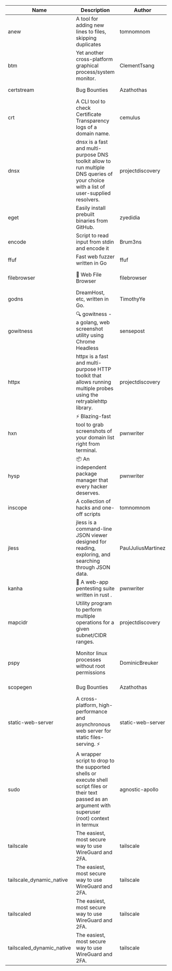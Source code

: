 | Name | Description | Author | Repository | Stars | Version | Updated | Size | SHA256SUM | B3SUM | Source | Language | License |
| ---- | ----------- | ------ | ---------- | ----- | ------- | ------- | ---- | --- | ------ | --------|-------- | ------- |
| anew | A tool for adding new lines to files, skipping duplicates | tomnomnom | [https://github.com/tomnomnom/anew](https://github.com/tomnomnom/anew) | 1101 | v0.1.1 | 2022-03-15T22:35:31Z | 1.41 MB | a831c0bff48bbb425f9bdfc00dbaf9b5fb37ae472ac19d565010975a8ab40153 | 0dc8d0195ae70fe2e9dace05dea35028e206afb742e03b142bfc08ffca909f85 | https://raw.githubusercontent.com/Azathothas/Toolpacks/main/aarch64_arm64_v8a_Android/anew | Go | MIT License |
| btm | Yet another cross-platform graphical process/system monitor. | ClementTsang | [https://github.com/ClementTsang/bottom](https://github.com/ClementTsang/bottom) | 8099 | 0.9.6 | 2023-08-27T01:43:44Z | 3.08 MB | ef029d8b9daed6ea6f295ebb6fddc17db12342ac24fc9423943429406251980a | 39809a85c9bcddb1f42a32ac2aa5ad278ae5cd497303c525d069476d56ba24a1 | https://raw.githubusercontent.com/Azathothas/Toolpacks/main/aarch64_arm64_v8a_Android/btm | Rust | MIT License |
| certstream |  Bug Bounties | Azathothas | [https://github.com/Azathothas/Arsenal](https://github.com/Azathothas/Arsenal) | 9 | null |  | 4.54 MB | e152307b1ae9ddd0609946cd85e6bc33f924f6e40aa64bd9d04b6673f27cbb2d | d3f0904147def6952c90b9f2679e915d3e748e941fc36997eed0ffabb566a1c9 | https://raw.githubusercontent.com/Azathothas/Toolpacks/main/aarch64_arm64_v8a_Android/certstream | Shell | null |
| crt | A CLI tool to check Certificate Transparency logs of a domain name. | cemulus | [https://github.com/cemulus/crt](https://github.com/cemulus/crt) | 64 | v0.1.0 | 2022-03-08T21:41:54Z | 4.63 MB | 8d3ac1fc45b3b19d807325306f18430d66b4f67137a3e75eabb0f1a58e122834 | b5f697744e4f2a62c3c650420cf84430243e74bde474fa855aa812871a8a9ff4 | https://raw.githubusercontent.com/Azathothas/Toolpacks/main/aarch64_arm64_v8a_Android/crt | Go | Apache License 2.0 |
| dnsx | dnsx is a fast and multi-purpose DNS toolkit allow to run multiple DNS queries of your choice with a list of user-supplied resolvers. | projectdiscovery | [https://github.com/projectdiscovery/dnsx](https://github.com/projectdiscovery/dnsx) | 1809 | v1.1.6 | 2023-11-11T19:20:44Z | 25.01 MB | b75997956f21518c8b0d73b7e0477ce4dc9443cba18d3efbd9f4b2502b6d259e | 81b25091093e0d2170cb1f56de9d08dc3c22fcc44118ef275f9facfbbb71c33b | https://raw.githubusercontent.com/Azathothas/Toolpacks/main/aarch64_arm64_v8a_Android/dnsx | Go | MIT License |
| eget | Easily install prebuilt binaries from GitHub. | zyedidia | [https://github.com/zyedidia/eget](https://github.com/zyedidia/eget) | 644 | v1.3.3 | 2023-02-22T05:15:46Z | 6.49 MB | 7a20ff3cf508c596a0ad24e44059811c20d1e19788e3226a70fe56a828ce40c8 | 1ed80a0605cc0d4759f351dd9cef68d10101ea312a02f6507942c849c9408eff | https://raw.githubusercontent.com/Azathothas/Toolpacks/main/aarch64_arm64_v8a_Android/eget | Go | MIT License |
| encode | Script to read input from stdin and encode it | Brum3ns | [https://github.com/Brum3ns/encode](https://github.com/Brum3ns/encode) | 18 | null |  | 2.49 MB | 6935e420c9c3702991d326266047df47ac7d8e11118b92ff6afee0906b7061e1 | e96242f247e0ba63d96b4ce59783f32bee9ccced58507699fcf918e6dbe87ed8 | https://raw.githubusercontent.com/Azathothas/Toolpacks/main/aarch64_arm64_v8a_Android/encode | Go | MIT License |
| ffuf | Fast web fuzzer written in Go | ffuf | [https://github.com/ffuf/ffuf](https://github.com/ffuf/ffuf) | 10644 | v2.1.0 | 2023-09-16T12:23:19Z | 8.18 MB | ee8ca5d79a6500934ed8d79d9169206360115827b29ed502777d7dde61a034a8 | db78b6673596c9873d455cbf0204650afe707cede6906a371fadff9620051e1f | https://raw.githubusercontent.com/Azathothas/Toolpacks/main/aarch64_arm64_v8a_Android/ffuf | Go | MIT License |
| filebrowser | 📂 Web File Browser | filebrowser | [https://github.com/filebrowser/filebrowser](https://github.com/filebrowser/filebrowser) | 21809 | v2.26.0 | 2023-11-02T21:58:20Z | 13.29 MB | 59de6779eeb07a04eabe2925c6f15f310fb04112ef6c530dfc5c1cca4d0ae9dc | d83b4ab8915f851ee801c269254f6af96cff1fb88db26c6b4ff67e53df3e0bb5 | https://raw.githubusercontent.com/Azathothas/Toolpacks/main/aarch64_arm64_v8a_Android/filebrowser | Go | Apache License 2.0 |
| godns |  DreamHost, etc, written in Go. | TimothyYe | [https://github.com/TimothyYe/godns](https://github.com/TimothyYe/godns) | 1381 | v3.0.4 | 2023-10-22T12:12:07Z | 11.80 MB | 38d168c46652994332e3c678b3691ae8d2427bb586867217857169e6983868b8 | 8d363bc26fcdbcdf681389b23ab3740bf25ff7489ee040db5436621d5a92bbee | https://raw.githubusercontent.com/Azathothas/Toolpacks/main/aarch64_arm64_v8a_Android/godns | Go | Apache License 2.0 |
| gowitness | 🔍 gowitness - a golang, web screenshot utility using Chrome Headless | sensepost | [https://github.com/sensepost/gowitness](https://github.com/sensepost/gowitness) | 2470 | 2.5.1 | 2023-10-29T11:11:30Z | 25.96 MB | 3d52813401e16c2b71bf5c76ce8043ad439b9fc663ac3f8b423764883f9e71d1 | 6ee0c5fcd371b090096df8bb0d393de2fe3aaf558db0aa74a768cc589a30c29d | https://raw.githubusercontent.com/Azathothas/Toolpacks/main/aarch64_arm64_v8a_Android/gowitness | Go | GNU General Public License v3.0 |
| httpx | httpx is a fast and multi-purpose HTTP toolkit that allows running multiple probes using the retryablehttp library. | projectdiscovery | [https://github.com/projectdiscovery/httpx](https://github.com/projectdiscovery/httpx) | 6218 | v1.3.7 | 2023-11-13T07:26:10Z | 39.73 MB | ff05f81901f0a1b5ffbc7e035279b3890bfbeab0543e8f81dd4fbcc6614474fb | bd6c0bb6f258251ddf5ffa9976ddf1292ba14b22d08fa010d18bb7e2ec367f25 | https://raw.githubusercontent.com/Azathothas/Toolpacks/main/aarch64_arm64_v8a_Android/httpx | Go | MIT License |
| hxn | ⚡ Blazing-fast tool to grab screenshots of your domain list right from terminal. | pwnwriter | [https://github.com/pwnwriter/haylxon](https://github.com/pwnwriter/haylxon) | 349 | v0.1.9 | 2023-11-03T07:24:19Z | 6.01 MB | 7d1d58a0e30a29233d63bd02169199cfd6a98267d9a207b94426b6f1806af635 | 69119ff173fbbda319f65b1338312cbde661c4351b27393ea4adc85bd96c7d0e | https://raw.githubusercontent.com/Azathothas/Toolpacks/main/aarch64_arm64_v8a_Android/hxn | Rust | MIT License |
| hysp | 📦 An independent package manager that every hacker deserves. | pwnwriter | [https://github.com/pwnwriter/hysp](https://github.com/pwnwriter/hysp) | 377 | v0.1.2 | 2023-12-13T15:03:18Z | 3.26 MB | dc1023d8acafd4bcb68d30fae08043cd2e3b0f8f3602d45ec482d6c8cfac0f93 | f0eff90161dced76596b41e02613df66526d2943f58d1b36a993d4ab4d794b4f | https://raw.githubusercontent.com/Azathothas/Toolpacks/main/aarch64_arm64_v8a_Android/hysp | Rust | MIT License |
| inscope | A collection of hacks and one-off scripts | tomnomnom | [https://github.com/tomnomnom/hacks](https://github.com/tomnomnom/hacks) | 1949 | null |  | 1.79 MB | 41f474b2512dbb64f23eef78b9ede574390b4892f2701553dee7378ee1281307 | e21f99b9bc03139226a6e64b66aa3b3a42780607ae8c7569a5f23ba7cb58e16f | https://raw.githubusercontent.com/Azathothas/Toolpacks/main/aarch64_arm64_v8a_Android/inscope | Go | null |
| jless | jless is a command-line JSON viewer designed for reading, exploring, and searching through JSON data. | PaulJuliusMartinez | [https://github.com/PaulJuliusMartinez/jless](https://github.com/PaulJuliusMartinez/jless) | 4278 | v0.9.0 | 2023-07-17T02:51:34Z | 1.74 MB | 7833474dcc6a493542580897949bb4b842e0f9e2e71834ee6072c469573120f5 | 56e6f82dd4b81ec33cf1d76090f6522514c0f96bb2843c12688e1979015ee859 | https://raw.githubusercontent.com/Azathothas/Toolpacks/main/aarch64_arm64_v8a_Android/jless | Rust | MIT License |
| kanha | 🦚 A web-app pentesting suite written in rust . | pwnwriter | [https://github.com/pwnwriter/kanha](https://github.com/pwnwriter/kanha) | 218 | v-v0.1.2 | 2023-10-17T16:42:52Z | 2.79 MB | 5aac77175259d93662c4bb5b12d79dc07d9f9116ba4ac0cfcb8bf353637376a3 | 6bb6d1ec95da832562b57489cf5d00b517522928a00ba777b8e37bd8eabcd690 | https://raw.githubusercontent.com/Azathothas/Toolpacks/main/aarch64_arm64_v8a_Android/kanha | Rust | MIT License |
| mapcidr | Utility program to perform multiple operations for a given subnet/CIDR ranges. | projectdiscovery | [https://github.com/projectdiscovery/mapcidr](https://github.com/projectdiscovery/mapcidr) | 866 | v1.1.16 | 2023-11-23T07:59:56Z | 22.31 MB | 1bc167fe7a8175a70209da7b9bcd9c451be359475fb07b120953601f929a12ac | a91bc08a1e2af4dffd10639298715d64a728e1243dcf51729c6952f8a3fec052 | https://raw.githubusercontent.com/Azathothas/Toolpacks/main/aarch64_arm64_v8a_Android/mapcidr | Go | MIT License |
| pspy | Monitor linux processes without root permissions | DominicBreuker | [https://github.com/DominicBreuker/pspy](https://github.com/DominicBreuker/pspy) | 4272 | v1.2.1 | 2023-01-17T21:10:08Z | 3.48 MB | 1e68fc58d61311afeb3a2f1f6dad24c4ea36aaf33a6f8de14dd638b7a20fb99a | ac9d96abc7fbbfefffe223e175ab00da17d2f2fa7fa677710642aa67b36629e9 | https://raw.githubusercontent.com/Azathothas/Toolpacks/main/aarch64_arm64_v8a_Android/pspy | Go | GNU General Public License v3.0 |
| scopegen |  Bug Bounties | Azathothas | [https://github.com/Azathothas/Arsenal](https://github.com/Azathothas/Arsenal) | 9 | null |  | 1.54 MB | 1637d39f80c90b40b3053a34f0459b2e22ee06bc1ae93056183ed6eb6acc4617 | 206e718f344e5be9bd6a554846eae0f0274525edc371897cd16f7d2a3a2e5af0 | https://raw.githubusercontent.com/Azathothas/Toolpacks/main/aarch64_arm64_v8a_Android/scopegen | Shell | null |
| static-web-server | A cross-platform, high-performance and asynchronous web server for static files-serving. ⚡ | static-web-server | [https://github.com/static-web-server/static-web-server](https://github.com/static-web-server/static-web-server) | 935 | v2.24.1 | 2023-11-14T23:15:43Z | 6.40 MB | 0d8df2b3e8795bc8625cfd7ac342043a2898788b092029d1b7968dd4c09b9f91 | 8c0071186430e9c7c829f6311e906ed50ac9e902b605f3d8b9177cde8f646043 | https://raw.githubusercontent.com/Azathothas/Toolpacks/main/aarch64_arm64_v8a_Android/static-web-server | Rust | Apache License 2.0 |
| sudo | A wrapper script to drop to the supported shells or execute shell script files or their text passed as an argument with superuser (root) context in termux | agnostic-apollo | [https://github.com/agnostic-apollo/sudo](https://github.com/agnostic-apollo/sudo) | 61 | v0.2.0 | 2021-04-10T21:03:11Z | 0.24 MB | 9e56787b3ca489a9eb9e3a64f54944aa92c728d18576972ef7ef6bb10ca6462c | 261a7ec6cf5ed2fbc82f8128f2583eda7faeb8939b9e08143046f0b046e504ae | https://raw.githubusercontent.com/Azathothas/Toolpacks/main/aarch64_arm64_v8a_Android/sudo | Shell | MIT License |
| tailscale | The easiest, most secure way to use WireGuard and 2FA. | tailscale | [https://github.com/tailscale/tailscale](https://github.com/tailscale/tailscale) | 14619 | v1.56.1 | 2023-12-15T19:44:23Z | 10.42 MB | a114fc9064192e1eddbf0cec8ca95ff342df0b2ae717a6f9c628387ed6451c98 | 0887795552cff90cfd0844694b6c3a87024d97fae58c9a5ce8f7d806eaf923ce | https://raw.githubusercontent.com/Azathothas/Toolpacks/main/aarch64_arm64_v8a_Android/tailscale | Go | BSD 3-Clause New or Revised License |
| tailscale_dynamic_native | The easiest, most secure way to use WireGuard and 2FA. | tailscale | [https://github.com/tailscale/tailscale](https://github.com/tailscale/tailscale) | 14619 | v1.56.1 | 2023-12-15T19:44:23Z | 10.69 MB | f634ddf4aefa75c51797704c5d5cabedc50aff5bc539a8e83b1d178c329d5b19 | b2b86f9a2f85f73b6a7b273ee80bee90509a0da383916060ce07c5d3a6429f3a | https://raw.githubusercontent.com/Azathothas/Toolpacks/main/aarch64_arm64_v8a_Android/tailscale_dynamic_native | Go | BSD 3-Clause New or Revised License |
| tailscaled | The easiest, most secure way to use WireGuard and 2FA. | tailscale | [https://github.com/tailscale/tailscale](https://github.com/tailscale/tailscale) | 14619 | v1.56.1 | 2023-12-15T19:44:23Z | 28.10 MB | 0340d673d4d2dcb8101c0bbfae2b4e3077626b9c48d4b930a2703a7b94029e77 | 8b556ab47194a3898393c5032987574b325777ecc36faf4dc4fdb34a52b98e2e | https://raw.githubusercontent.com/Azathothas/Toolpacks/main/aarch64_arm64_v8a_Android/tailscaled | Go | BSD 3-Clause New or Revised License |
| tailscaled_dynamic_native | The easiest, most secure way to use WireGuard and 2FA. | tailscale | [https://github.com/tailscale/tailscale](https://github.com/tailscale/tailscale) | 14619 | v1.56.1 | 2023-12-15T19:44:23Z | 29.86 MB | c56847e937198b40dbe5c45993373d3d83ce626d4155903702f0cd48bd54adce | 20ca64efa195aee68403e44343dacfc9f502726fff03b9729b5d65049e6d3ee7 | https://raw.githubusercontent.com/Azathothas/Toolpacks/main/aarch64_arm64_v8a_Android/tailscaled_dynamic_native | Go | BSD 3-Clause New or Revised License |

